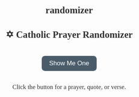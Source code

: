 # randomizer
<html lang="en">
<head>
  <meta charset="UTF-8" />
  <meta name="viewport" content="width=device-width, initial-scale=1.0" />
  <title>Catholic Prayer Randomizer</title>
  <style>
    body {
      font-family: Georgia, serif;
      background-color: #fdfdfd;
      color: #333;
      padding: 2em;
      text-align: center;
    }
    h1 {
      font-size: 1.8em;
      margin-bottom: 1em;
    }
    button {
      font-size: 1.2em;
      padding: 0.6em 1.2em;
      margin-top: 1em;
      border-radius: 0.5em;
      border: none;
      background-color: #4a5c6a;
      color: white;
      cursor: pointer;
    }
    button:hover {
      background-color: #394a56;
    }
    #quote {
      margin-top: 2em;
      font-size: 1.2em;
      white-space: pre-wrap;
    }
  </style>
</head>
<body>
  <h1>✡️ Catholic Prayer Randomizer</h1>
  <button onclick="showRandom()">Show Me One</button>
  <div id="quote">Click the button for a prayer, quote, or verse.</div>

  <script>
    const items = [
      // Inserted full list begins below
      "COME HOLY SPIRIT",
      "THY WILL BE DONE.",
      "MY GOD AND MY ALL.",
      "Lord, I am not worthy",
      "O HEART OF JESUS, ALL FOR THEE.",
      "O GOD, HAVE MERCY ON ME, A SINNER.",
      // The rest of your full list goes here...
      "‘Do not be afraid. Do not be satisfied with mediocrity. Put out into the deep and let down your nets for a catch.’ – St. John Paul II",
      "‘Let nothing trouble you, let nothing make you afraid. All things pass away. God never changes. Patience obtains everything. God alone is enough.’ – St. Teresa of Avila",
      "‘I will spend my heaven doing good on earth.’ – St. Thérèse of Lisieux",
      "‘Prayer is the foundation of the spiritual edifice. Prayer is all powerful.’ – St. Josemaria Escriva"
    ];

    function showRandom() {
      const choice = items[Math.floor(Math.random() * items.length)];
      document.getElementById("quote").innerText = choice;
    }
  </script>
</body>
</html>
